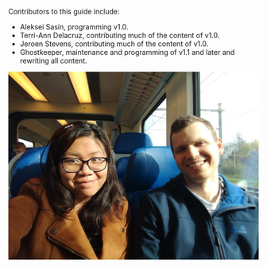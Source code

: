 Contributors to this guide include:
* Aleksei Sasin, programming v1.0.
* Terri-Ann Delacruz, contributing much of the content of v1.0.
* Jeroen Stevens, contributing much of the content of v1.0.
* Ghostkeeper, maintenance and programming of v1.1 and later and rewriting all content.

![](images/created_by.jpg)